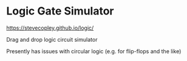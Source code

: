 # Logic Gate Simulator

https://stevecopley.github.io/logic/

Drag and drop logic circuit simulator

Presently has issues with circular logic (e.g. for flip-flops and the like)


